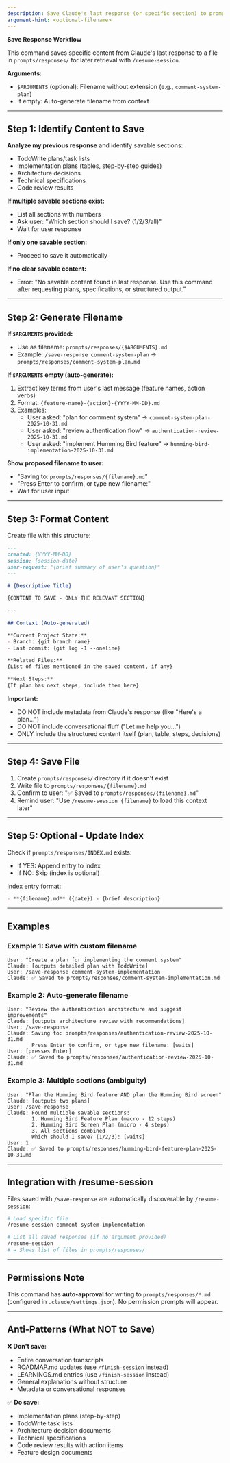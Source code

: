 ```yaml
---
description: Save Claude's last response (or specific section) to prompts/responses/ for later retrieval
argument-hint: <optional-filename>
---
```


**Save Response Workflow**

This command saves specific content from Claude's last response to a file in `prompts/responses/` for later retrieval with `/resume-session`.

**Arguments:**
- `$ARGUMENTS` (optional): Filename without extension (e.g., `comment-system-plan`)
- If empty: Auto-generate filename from context

---

## Step 1: Identify Content to Save

**Analyze my previous response** and identify savable sections:
- TodoWrite plans/task lists
- Implementation plans (tables, step-by-step guides)
- Architecture decisions
- Technical specifications
- Code review results

**If multiple savable sections exist:**
- List all sections with numbers
- Ask user: "Which section should I save? (1/2/3/all)"
- Wait for user response

**If only one savable section:**
- Proceed to save it automatically

**If no clear savable content:**
- Error: "No savable content found in last response. Use this command after requesting plans, specifications, or structured output."

---

## Step 2: Generate Filename

**If `$ARGUMENTS` provided:**
- Use as filename: `prompts/responses/{$ARGUMENTS}.md`
- Example: `/save-response comment-system-plan` → `prompts/responses/comment-system-plan.md`

**If `$ARGUMENTS` empty (auto-generate):**
1. Extract key terms from user's last message (feature names, action verbs)
2. Format: `{feature-name}-{action}-{YYYY-MM-DD}.md`
3. Examples:
   - User asked: "plan for comment system" → `comment-system-plan-2025-10-31.md`
   - User asked: "review authentication flow" → `authentication-review-2025-10-31.md`
   - User asked: "implement Humming Bird feature" → `humming-bird-implementation-2025-10-31.md`

**Show proposed filename to user:**
- "Saving to: `prompts/responses/{filename}.md`"
- "Press Enter to confirm, or type new filename:"
- Wait for user input

---

## Step 3: Format Content

Create file with this structure:

```markdown
---
created: {YYYY-MM-DD}
session: {session-date}
user-request: "{brief summary of user's question}"
---

# {Descriptive Title}

{CONTENT TO SAVE - ONLY THE RELEVANT SECTION}

---

## Context (Auto-generated)

**Current Project State:**
- Branch: {git branch name}
- Last commit: {git log -1 --oneline}

**Related Files:**
{List of files mentioned in the saved content, if any}

**Next Steps:**
{If plan has next steps, include them here}
```

**Important:**
- DO NOT include metadata from Claude's response (like "Here's a plan...")
- DO NOT include conversational fluff ("Let me help you...")
- ONLY include the structured content itself (plan, table, steps, decisions)

---

## Step 4: Save File

1. Create `prompts/responses/` directory if it doesn't exist
2. Write file to `prompts/responses/{filename}.md`
3. Confirm to user: "✅ Saved to `prompts/responses/{filename}.md`"
4. Remind user: "Use `/resume-session {filename}` to load this context later"

---

## Step 5: Optional - Update Index

Check if `prompts/responses/INDEX.md` exists:
- If YES: Append entry to index
- If NO: Skip (index is optional)

Index entry format:
```markdown
- **{filename}.md** ({date}) - {brief description}
```

---

## Examples

### Example 1: Save with custom filename
```
User: "Create a plan for implementing the comment system"
Claude: [outputs detailed plan with TodoWrite]
User: /save-response comment-system-implementation
Claude: ✅ Saved to prompts/responses/comment-system-implementation.md
```

### Example 2: Auto-generate filename
```
User: "Review the authentication architecture and suggest improvements"
Claude: [outputs architecture review with recommendations]
User: /save-response
Claude: Saving to: prompts/responses/authentication-review-2025-10-31.md
        Press Enter to confirm, or type new filename: [waits]
User: [presses Enter]
Claude: ✅ Saved to prompts/responses/authentication-review-2025-10-31.md
```

### Example 3: Multiple sections (ambiguity)
```
User: "Plan the Humming Bird feature AND plan the Humming Bird screen"
Claude: [outputs two plans]
User: /save-response
Claude: Found multiple savable sections:
        1. Humming Bird Feature Plan (macro - 12 steps)
        2. Humming Bird Screen Plan (micro - 4 steps)
        3. All sections combined
        Which should I save? (1/2/3): [waits]
User: 1
Claude: ✅ Saved to prompts/responses/humming-bird-feature-plan-2025-10-31.md
```

---

## Integration with /resume-session

Files saved with `/save-response` are automatically discoverable by `/resume-session`:

```bash
# Load specific file
/resume-session comment-system-implementation

# List all saved responses (if no argument provided)
/resume-session
# → Shows list of files in prompts/responses/
```

---

## Permissions Note

This command has **auto-approval** for writing to `prompts/responses/*.md` (configured in `.claude/settings.json`). No permission prompts will appear.

---

## Anti-Patterns (What NOT to Save)

❌ **Don't save:**
- Entire conversation transcripts
- ROADMAP.md updates (use `/finish-session` instead)
- LEARNINGS.md entries (use `/finish-session` instead)
- General explanations without structure
- Metadata or conversational responses

✅ **Do save:**
- Implementation plans (step-by-step)
- TodoWrite task lists
- Architecture decision documents
- Technical specifications
- Code review results with action items
- Feature design documents
